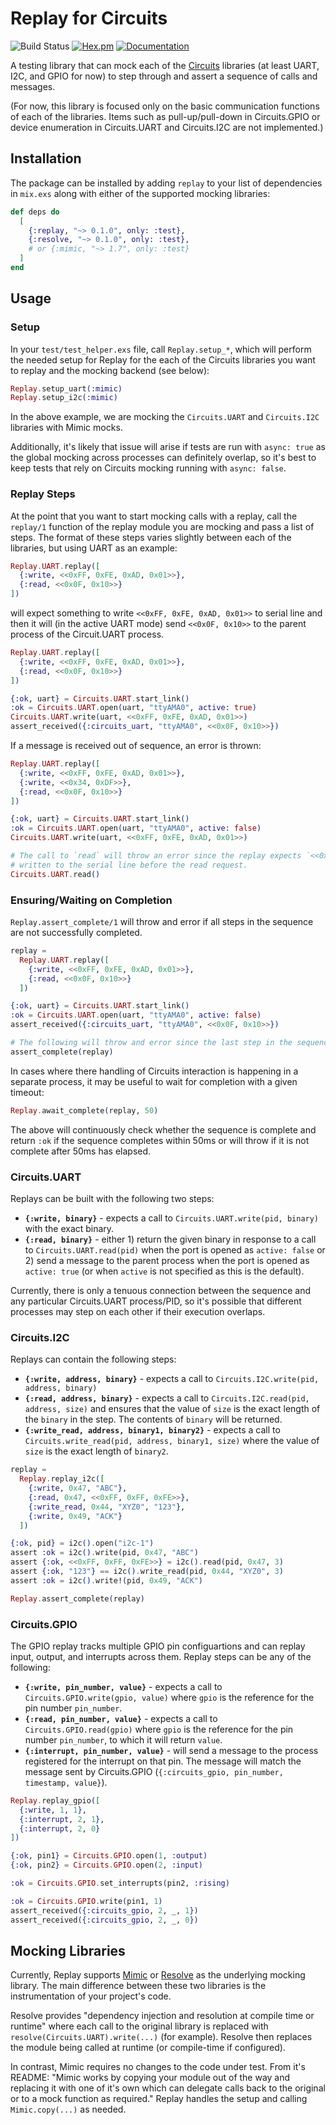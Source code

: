 # Replay for Circuits

![Build Status](https://github.com/pkinney/circuits_replay/actions/workflows/ci.yaml/badge.svg)
[![Hex.pm](https://img.shields.io/hexpm/v/replay.svg)](https://hex.pm/packages/replay)
[![Documentation](https://img.shields.io/badge/documentation-gray)](https://hexdocs.pm/replay)

A testing library that can mock each of the [Circuits](https://elixir-circuits.github.io/) libraries (at least UART, I2C, and GPIO for now) to step through and assert a sequence of calls and messages.

(For now, this library is focused only on the basic communication functions of each of the libraries.  Items such as pull-up/pull-down in Circuits.GPIO or device enumeration in Circuits.UART and Circuits.I2C are not implemented.)

## Installation

The package can be installed by adding `replay` to your list of dependencies in `mix.exs` along with 
either of the supported mocking libraries:

```elixir
def deps do
  [
    {:replay, "~> 0.1.0", only: :test},
    {:resolve, "~> 0.1.0", only: :test},
    # or {:mimic, "~> 1.7", only: :test}
  ]
end
```

## Usage

### Setup

In your `test/test_helper.exs` file, call `Replay.setup_*`, which will perform the needed setup
for Replay for the each of the Circuits libraries you want to replay and the mocking backend (see below):

```elixir
Replay.setup_uart(:mimic)
Replay.setup_i2c(:mimic)
```

In the above example, we are mocking the `Circuits.UART` and `Circuits.I2C` libraries with Mimic mocks.

Additionally, it's likely that issue will arise if tests are run with `async: true` as the global mocking across processes can definitely overlap, so it's best to keep tests that rely on Circuits mocking running with `async: false`.

### Replay Steps

At the point that you want to start mocking calls with a replay, call the `replay/1` function of
the replay module you are mocking and pass a list of steps.  The format of these steps varies slightly
between each of the libraries, but using UART as an example:

```elixir
Replay.UART.replay([
  {:write, <<0xFF, 0xFE, 0xAD, 0x01>>},
  {:read, <<0x0F, 0x10>>}
])
```

will expect something to write `<<0xFF, 0xFE, 0xAD, 0x01>>` to serial line and then it will (in the 
active UART mode) send `<<0x0F, 0x10>>` to the parent process of the Circuit.UART process.

```elixir
Replay.UART.replay([
  {:write, <<0xFF, 0xFE, 0xAD, 0x01>>},
  {:read, <<0x0F, 0x10>>}
])

{:ok, uart} = Circuits.UART.start_link()
:ok = Circuits.UART.open(uart, "ttyAMA0", active: true)
Circuits.UART.write(uart, <<0xFF, 0xFE, 0xAD, 0x01>>)
assert_received({:circuits_uart, "ttyAMA0", <<0x0F, 0x10>>})
```

If a message is received out of sequence, an error is thrown:

```elixir
Replay.UART.replay([
  {:write, <<0xFF, 0xFE, 0xAD, 0x01>>},
  {:write, <<0x34, 0xDF>>},
  {:read, <<0x0F, 0x10>>}
])

{:ok, uart} = Circuits.UART.start_link()
:ok = Circuits.UART.open(uart, "ttyAMA0", active: false)
Circuits.UART.write(uart, <<0xFF, 0xFE, 0xAD, 0x01>>)

# The call to `read` will throw an error since the replay expects `<<0x34, 0xDF>>` to be
# written to the serial line before the read request.
Circuits.UART.read()
``` 

### Ensuring/Waiting on Completion

`Replay.assert_complete/1` will throw and error if all steps in the sequence are not successfully
completed.

```elixir
replay =
  Replay.UART.replay([
    {:write, <<0xFF, 0xFE, 0xAD, 0x01>>},
    {:read, <<0x0F, 0x10>>}
  ])

{:ok, uart} = Circuits.UART.start_link()
:ok = Circuits.UART.open(uart, "ttyAMA0", active: false)
assert_received({:circuits_uart, "ttyAMA0", <<0x0F, 0x10>>})

# The following will throw and error since the last step in the sequence has not completed.
assert_complete(replay) 
``` 

In cases where there handling of Circuits interaction is happening in a separate process, it may be useful to wait for completion with a given timeout:

```elixir
Replay.await_complete(replay, 50)
```

The above will continuously check whether the sequence is complete and return `:ok` if the sequence completes within 50ms or will throw if it is not complete after 50ms has elapsed. 

### Circuits.UART

Replays can be built with the following two steps:

* **`{:write, binary}`** - expects a call to `Circuits.UART.write(pid, binary)` with the exact binary.
* **`{:read, binary}`** - either 1) return the given binary in response to a call to `Circuits.UART.read(pid)` when the port is opened as `active: false` or 2) send a message to the parent process when the port is opened as `active: true` (or when `active` is not specified as this is the default).

Currently, there is only a tenuous connection between the sequence and any particular Circuits.UART process/PID, so it's possible that different processes may step on each other if their execution overlaps.

### Circuits.I2C

Replays can contain the following steps:

* **`{:write, address, binary}`** - expects a call to `Circuits.I2C.write(pid, address, binary)`
* **`{:read, address, binary}`** - expects a call to `Circuits.I2C.read(pid, address, size)` and ensures that the value of `size` is the exact length of the `binary` in the step.  The contents of `binary` will be returned.
* **`{:write_read, address, binary1, binary2}`** - expects a call to `Circuits.write_read(pid, address, binary1, size)` where the value of `size` is the exact length of `binary2`.

```elixir
replay =
  Replay.replay_i2c([
    {:write, 0x47, "ABC"},
    {:read, 0x47, <<0xFF, 0xFF, 0xFE>>},
    {:write_read, 0x44, "XYZ0", "123"},
    {:write, 0x49, "ACK"}
  ])

{:ok, pid} = i2c().open("i2c-1")
assert :ok = i2c().write(pid, 0x47, "ABC")
assert {:ok, <<0xFF, 0xFF, 0xFE>>} = i2c().read(pid, 0x47, 3)
assert {:ok, "123"} == i2c().write_read(pid, 0x44, "XYZ0", 3)
assert :ok = i2c().write!(pid, 0x49, "ACK")

Replay.assert_complete(replay)
```

### Circuits.GPIO

The GPIO replay tracks multiple GPIO pin configuartions and can replay input, output, and interrupts across them.  Replay steps can be any of the following:

* **`{:write, pin_number, value}`** - expects a call to `Circuits.GPIO.write(gpio, value)` where `gpio` is the reference for the pin number `pin_number`.
* **`{:read, pin_number, value}`** - expects a call to `Circuits.GPIO.read(gpio)` where `gpio` is the reference for the pin number `pin_number`, to which it will return `value`.
* **`{:interrupt, pin_number, value}`** - will send a message to the process registered for the interrupt on that pin. The message will match the message sent by Circuits.GPIO (`{:circuits_gpio, pin_number, timestamp, value}`).

```elixir
Replay.replay_gpio([
  {:write, 1, 1},
  {:interrupt, 2, 1},
  {:interrupt, 2, 0}
])

{:ok, pin1} = Circuits.GPIO.open(1, :output)
{:ok, pin2} = Circuits.GPIO.open(2, :input)

:ok = Circuits.GPIO.set_interrupts(pin2, :rising)

:ok = Circuits.GPIO.write(pin1, 1)
assert_received({:circuits_gpio, 2, _, 1})
assert_received({:circuits_gpio, 2, _, 0})
```

## Mocking Libraries

Currently, Replay supports [Mimic](https://github.com/edgurgel/mimic) or [Resolve](https://github.com/amclain/resolve) as the underlying mocking library.  The main difference between these two libraries is the instrumentation of your project's code.  

Resolve provides "dependency injection and resolution at compile time or runtime" where each call to the original library is replaced with `resolve(Circuits.UART).write(...)` (for example). Resolve then replaces the module being called at runtime (or compile-time if configured).

In contrast, Mimic requires no changes to the code under test. From it's README: "Mimic works by copying your module out of the way and replacing it with one of it's own which can delegate calls back to the original or to a mock function as required." Replay handles the setup and calling `Mimic.copy(...)` as needed.


